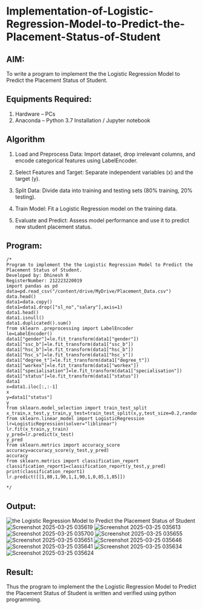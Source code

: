 # Implementation-of-Logistic-Regression-Model-to-Predict-the-Placement-Status-of-Student

## AIM:
To write a program to implement the the Logistic Regression Model to Predict the Placement Status of Student.

## Equipments Required:
1. Hardware – PCs
2. Anaconda – Python 3.7 Installation / Jupyter notebook

## Algorithm
1. Load and Preprocess Data: Import dataset, drop irrelevant columns, and encode categorical features using LabelEncoder.

2. Select Features and Target: Separate independent variables (x) and the target (y).

3. Split Data: Divide data into training and testing sets (80% training, 20% testing).

4. Train Model: Fit a Logistic Regression model on the training data.

5. Evaluate and Predict: Assess model performance and use it to predict new student placement status.

## Program:
```
/*
Program to implement the the Logistic Regression Model to Predict the Placement Status of Student.
Developed by: Dhinesh R
RegisterNumber: 212223220019
import pandas as pd 
data=pd.read_csv("/content/drive/MyDrive/Placement_Data.csv") 
data.head()
data1=data.copy() 
data1=data1.drop(["sl_no","salary"],axis=1)
data1.head()
data1.isnull()
data1.duplicated().sum()
from sklearn .preprocessing import LabelEncoder 
le=LabelEncoder() 
data1["gender"]=le.fit_transform(data1["gender"]) 
data1["ssc_b"]=le.fit_transform(data1["ssc_b"]) 
data1["hsc_b"]=le.fit_transform(data1["hsc_b"]) 
data1["hsc_s"]=le.fit_transform(data1["hsc_s"]) 
data1["degree_t"]=le.fit_transform(data1["degree_t"]) 
data1["workex"]=le.fit_transform(data1["workex"]) 
data1["specialisation"]=le.fit_transform(data1["specialisation"]) 
data1["status"]=le.fit_transform(data1["status"])
data1
x=data1.iloc[:,:-1] 
x 
y=data1["status"] 
y 
from sklearn.model_selection import train_test_split 
x_train,x_test,y_train,y_test=train_test_split(x,y,test_size=0.2,random_state=0)
from sklearn.linear_model import LogisticRegression 
lr=LogisticRegression(solver="liblinear")
lr.fit(x_train,y_train)
y_pred=lr.predict(x_test) 
y_pred
from sklearn.metrics import accuracy_score
accuracy=accuracy_score(y_test,y_pred)
accuracy
from sklearn.metrics import classification_report 
classification_report1=classification_report(y_test,y_pred) 
print(classification_report1) 
lr.predict([[1,80,1,90,1,1,90,1,0,85,1,85]])

*/
```

## Output:
![the Logistic Regression Model to Predict the Placement Status of Student](sam.png)
![Screenshot 2025-03-25 035619](https://github.com/user-attachments/assets/cc16314f-3d02-43d4-8dc6-beb20b800362)
![Screenshot 2025-03-25 035613](https://github.com/user-attachments/assets/d3da4e76-06d4-49b0-a80b-52e1ebc3d187)
![Screenshot 2025-03-25 035700](https://github.com/user-attachments/assets/959ff6ed-6817-4700-b647-a3dd0445f94c)
![Screenshot 2025-03-25 035655](https://github.com/user-attachments/assets/039426a1-c38e-4cd8-955d-bc09dcb8754d)
![Screenshot 2025-03-25 035651](https://github.com/user-attachments/assets/c365330a-8a15-410a-9f02-3e27c939959b)
![Screenshot 2025-03-25 035646](https://github.com/user-attachments/assets/1cfa98d8-5d98-4978-a12c-14261d89cb72)
![Screenshot 2025-03-25 035641](https://github.com/user-attachments/assets/9f679997-3dcd-4ad4-a015-129e359c0b76)
![Screenshot 2025-03-25 035634](https://github.com/user-attachments/assets/752fd087-20bb-45cf-bd8e-43fb52ca930e)
![Screenshot 2025-03-25 035624](https://github.com/user-attachments/assets/46891037-160c-43b1-83d0-b554bdbd92b7)


## Result:
Thus the program to implement the the Logistic Regression Model to Predict the Placement Status of Student is written and verified using python programming.
